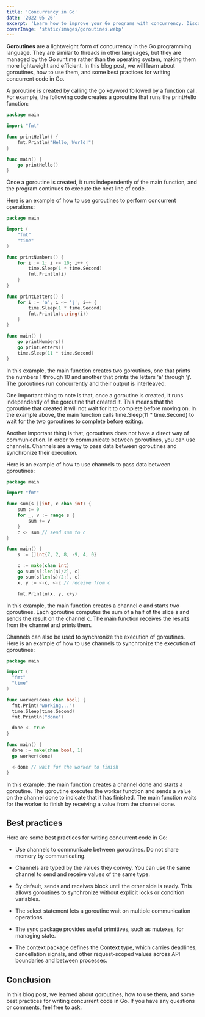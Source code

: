 ```yaml
---
title: 'Concurrency in Go'
date: '2022-05-26'
excerpt: 'Learn how to improve your Go programs with concurrency. Discover the benefits of Gos built-in concurrency features and see how they can help you write faster and more efficient code.'
coverImage: 'static/images/goroutines.webp'
---
```


**Goroutines** are a lightweight form of concurrency in the Go programming language. They are similar to threads in other languages, but they are managed by the Go runtime rather than the operating system, making them more lightweight and efficient. In this blog post, we will learn about goroutines, how to use them, and some best practices for writing concurrent code in Go.

A goroutine is created by calling the go keyword followed by a function call. For example, the following code creates a goroutine that runs the printHello function:

```go
package main

import "fmt"

func printHello() {
    fmt.Println("Hello, World!")
}

func main() {
    go printHello()
}
```

Once a goroutine is created, it runs independently of the main function, and the program continues to execute the next line of code.

Here is an example of how to use goroutines to perform concurrent operations:

```go
package main

import (
	"fmt"
	"time"
)

func printNumbers() {
	for i := 1; i <= 10; i++ {
		time.Sleep(1 * time.Second)
		fmt.Println(i)
	}
}

func printLetters() {
	for i := 'a'; i <= 'j'; i++ {
		time.Sleep(1 * time.Second)
		fmt.Println(string(i))
	}
}

func main() {
	go printNumbers()
	go printLetters()
	time.Sleep(11 * time.Second)
}
```

In this example, the main function creates two goroutines, one that prints the numbers 1 through 10 and another that prints the letters 'a' through 'j'. The goroutines run concurrently and their output is interleaved.

One important thing to note is that, once a goroutine is created, it runs independently of the goroutine that created it. This means that the goroutine that created it will not wait for it to complete before moving on. In the example above, the main function calls time.Sleep(11 * time.Second) to wait for the two goroutines to complete before exiting.

Another important thing is that, goroutines does not have a direct way of communication. In order to communicate between goroutines, you can use channels. Channels are a way to pass data between goroutines and synchronize their execution.

Here is an example of how to use channels to pass data between goroutines:

```go
package main

import "fmt"

func sum(s []int, c chan int) {
	sum := 0
	for _, v := range s {
		sum += v
	}
	c <- sum // send sum to c
}

func main() {
	s := []int{7, 2, 8, -9, 4, 0}

	c := make(chan int)
	go sum(s[:len(s)/2], c)
	go sum(s[len(s)/2:], c)
	x, y := <-c, <-c // receive from c

	fmt.Println(x, y, x+y)
```


In this example, the main function creates a channel c and starts two goroutines. Each goroutine computes the sum of a half of the slice s and sends the result on the channel c. The main function receives the results from the channel and prints them.

Channels can also be used to synchronize the execution of goroutines. Here is an example of how to use channels to synchronize the execution of goroutines:

```go
package main

import (
  "fmt"
  "time"
)

func worker(done chan bool) {
  fmt.Print("working...")
  time.Sleep(time.Second)
  fmt.Println("done")

  done <- true
}

func main() {
  done := make(chan bool, 1)
  go worker(done)

  <-done // wait for the worker to finish
}
```

In this example, the main function creates a channel done and starts a goroutine. The goroutine executes the worker function and sends a value on the channel done to indicate that it has finished. The main function waits for the worker to finish by receiving a value from the channel done.


## Best practices

Here are some best practices for writing concurrent code in Go:

- Use channels to communicate between goroutines. Do not share memory by communicating.


- Channels are typed by the values they convey. You can use the same channel to send and receive values of the same type.


- By default, sends and receives block until the other side is ready. This allows goroutines to synchronize without explicit locks or condition variables.


- The select statement lets a goroutine wait on multiple communication operations.


- The sync package provides useful primitives, such as mutexes, for managing state.


- The context package defines the Context type, which carries deadlines, cancellation signals, and other request-scoped values across API boundaries and between processes.


## Conclusion

In this blog post, we learned about goroutines, how to use them, and some best practices for writing concurrent code in Go. If you have any questions or comments, feel free to ask.
